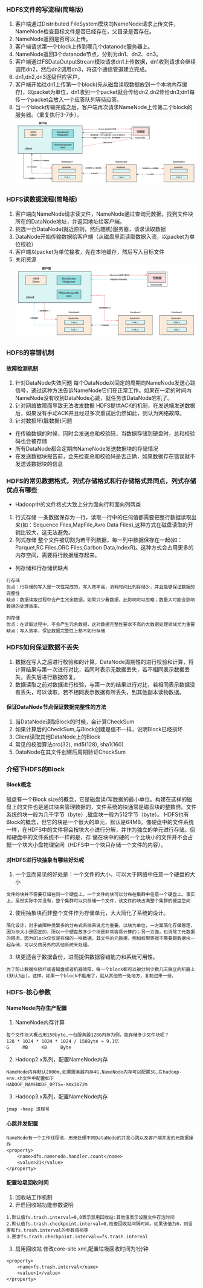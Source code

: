 ### HDFS文件的写流程(简略版)
1. 客户端通过Distributed FileSystem模块向NameNode请求上传文件，NameNode检查目标文件是否已经存在，父目录是否存在。
2. NameNode返回是否可以上传。
3. 客户端请求第一个block上传到哪几个datanode服务器上。
4. NameNode返回3个datanode节点，分别为dn1、dn2、dn3。
5. 客户端通过FSDataOutputStream模块请求dn1上传数据，dn1收到请求会继续调用dn2，然后dn2调用dn3，将这个通信管道建立完成。
6. dn1,dn2,dn3逐级但应客户。
7. 客户端开始往dn1上传第一个block(先从磁盘读取数据放到一个本地内存缓存)，以packet为单位，dn1收到一个packet就会传给dn2,dn2传给dn3;dn1每传一个packet会放入一个应答队列等待应答。
8. 当一个block传输完成之后，客户端再次请求NameNode上传第二个block的服务器。（重复执行3-7步）。
![hdfs写数据流程图](./img/01_HDFS写数据过程.png)
### HDFS读数据流程(简略版)
1. 客户端向NameNode请求读文件，NameNode通过查询元数据，找到文件块所在的DataNode地址，并返回地址给客户端。
2. 挑选一台DataNode(就近原则，然后随机)服务器，请求读取数据
3. DataNode开始传输数据给客户端（从磁盘里面读取数据入流，以packet为单位校验）
4. 客户端以packet为单位接收，先在本地缓存，然后写入目标文件
5. 关闭资源
![hdfs读数据流程](./img/02_HDFS读数据过程.png)
### HDFS的容错机制
#### 故障检测机制
1. 针对DataNode失效问题
每个DataNode以固定的周期向NameNode发送心跳信号，通过这种方法告诉NameNode它们在正常工作。如果在一定的时间内NameNode没有收到DataNode心跳，就任务该DataNode宕机了。
2. 针对网络故障而导致无法收发数据
HDFS提供ACK的机制，在发送端发送数据后，如果没有手动ACK并且经过多次重试后仍然如此，则认为网络故障。
3. 针对数损坏(脏数据)问题
- 在传输数据的时候，同时会发送总和校验码，当数据存储到硬盘时，总和校验码也会被存储
- 所有DataNode都会定期向NameNode发送数据块的存储情况
- 在发送数据块报告前，会先检查总和校验码是否正确，如果数据存在错误就不发送该数据块的信息
### HDFS的常见数据格式，列式存储格式和行存储格式异同点，列式存储优点有哪些
- Hadoop中的文件格式大致上分为面向行和面向列两类
1. 行式存储
一条数据保存为一行，读取一行中的任何值都需要把整行数据读取出来(如：Sequence Files,MapFile,Avro Data Files),这种方式在磁盘读取的开销比较大，这无法避免。
2. 列式存储
整个文件被切割为若干列数据，每一列中数据保存在一起(如：Parquet,RC Files,ORC Files,Carbon Data,IndexR)。这种方式会占用更多的内存空间，需要将行数据缓存起来。
- 列存储和行存储优缺点
```
行存储
优点：行存储的写入是一次性完成的，写入效率高，消耗时间比列存储少，并且能够保证数据的完整性
缺点：数据读取过程中会产生冗余数据，如果只少看数据，此影响可以忽略；数量大可能会影响数据的处理效率。
```
```
列存储
优点：在读取过程中，不会产生冗余数据，这对数据完整性要求不高的大数据处理领域尤为重要
缺点：写入效率，保证数据完整性上都不如行存储
```
### HDFS如何保证数据不丢失
1. 数据在写入之后进行校验和的计算，DataNode周期性的进行校验和计算，将计算结果与第一次进行对比，若同时表示无数据丢失，若不相同表示数据丢失，丢失后进行数据修复。
2. 数据读取之前对数据进行校验，与第一次的结果进行对比，若相同表示数据没有丢失，可以读取，若不相同表示数据有所丢失，到其他副本读物数据。
#### 保证DataNode节点保证数据完整性的方法
1. 当DataNode读取Block的时候，会计算CheckSum
2. 如果计算后的CheckSum,与Block创建是值不一样，说明Block已经损坏
3. Client读取其他DataNode上的Block
4. 常见的校验算法crc(32), md5(128), sha1(160)
5. DataNode在其文件创建后周期验证CheckSum
### 介绍下HDFS的Block
#### Block概念
磁盘有一个Block size的概念，它是磁盘读/写数据的最小单位。构建在这样的磁盘上的文件也是通过块来管理数据的，文件系统的块通常是磁盘块的整数倍。文件系统的块一般为几千字节（byte）,磁盘块一般为512字节（byte）。
HDFS也有Block的概念，但它的块是一个很大的单元，默认是64MB。像硬盘中的文件系统一样，在HDFS中的文件将会按块大小进行分解，并作为独立的单元进行存储。但和硬盘中的文件系统不一样的是，存 储在块中的硬的一个比块小的文件并不会占据一个块大小盘物理空间（HDFS中一个块只存储一个文件的内容）。
#### 对HDFS进行块抽象有哪些好处呢
1. 一个显而易见的好处是：一个文件的大小，可以大于网络中任意一个硬盘的大小
```
文件的块并不需要存储在同一个硬盘上，一个文件的块可以分布在集群中任意一个硬盘上。事实上，虽然实际中并没有，整个集群可以只存储一个文件，该文件的块占满整个集群的硬盘空间
```
2. 使用抽象块而非整个文件作为存储单元，大大简化了系统的设计。
```
简化设计，对于故障种类繁多的分布式系统来说尤为重要。以块为单位，一方面简化存储管理，因为块大小是固定的，所以一个硬盘放多少个块是非常容易计算的；另一方面，也消除了元数据的顾虑，因为Block仅仅是存储的一块数据，其文件的元数据，例如权限等就不需要跟数据块一起存储，可以交由另外的其他系统来处理。
```
3. 块更适合于数据备份，进而提供数据容错能力和系统可用性。
```
为了防止数据块损坏或者磁盘或者机器故障，每一个block都可以被分到少数几天独立的机器上(默认3台)。这样，如果一个block不能用了，就从其他的一处地方，复制过来一份。
```
### HDFS-核心参数
#### NameNode内存生产配置
1. NameNode内存计算
```
每个文件块大概占用150byte,一台服务器128G内存为例，能存储多少文件块呢？
128 * 1024 * 1024 * 1024 / 150Byte ≈ 9.1亿
G     MB     KB     Byte
```
2. Hadoop2.x系列，配置NameNode内存
```
NameNode内存默认2000m,如果服务器内存4G,NameNode内存可以配置3G,在hadoop-env.sh文件中配置如下
HADOOP_NAMENODE_OPTS=-Xmx3072m
```
3. Hadoop3.x系列，配置NameNode内存
```
jmap -heap 进程号
```
#### 心跳并发配置
```
NameNode有一个工作线程池，用来处理不同DataNode的并发心跳以及客户端并发的元数据操作
<property>
    <name>dfs.namenode.handler.count</name>
    <value>21</value>
</property>
```
#### 配置垃圾回收时间
1. 回收站工作机制
2. 开启回收站功能参数说明
```
1.默认值fs.trash.interval=0,0表示禁用回收站:其他值表示设置文件存活时间
2.默认值fs.trash.checkpoint.interval=0,检查回收站间隔时间。如果该值为0，则设置和fs.trash.interval的参数值相等
3.要求fs.trash.checkpoint.interval<=fs.trash.interval
```
3. 启用回收站
修改core-site.xml,配置垃圾回收时间为1分钟
```
<property>
    <name>fs.trash.interval</name>
    <value>1</value>
</property>
```